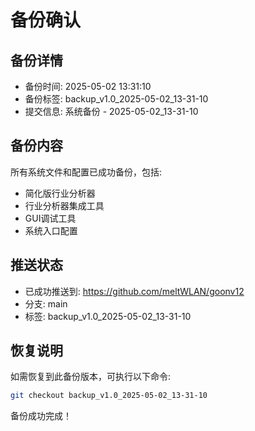 # 备份确认

## 备份详情
- 备份时间: 2025-05-02 13:31:10
- 备份标签: backup_v1.0_2025-05-02_13-31-10
- 提交信息: 系统备份 - 2025-05-02_13-31-10

## 备份内容
所有系统文件和配置已成功备份，包括:
- 简化版行业分析器
- 行业分析器集成工具
- GUI调试工具
- 系统入口配置

## 推送状态
- 已成功推送到: https://github.com/meltWLAN/goonv12
- 分支: main
- 标签: backup_v1.0_2025-05-02_13-31-10

## 恢复说明
如需恢复到此备份版本，可执行以下命令:
```bash
git checkout backup_v1.0_2025-05-02_13-31-10
```

备份成功完成！ 